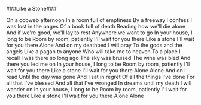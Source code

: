 ###Like a Stone###

On a cobweb afternoon
In a room full of emptiness
By a freeway I confess
I was lost in the pages
Of a book full of death
Reading how we'll die alone
And if we're good, we'll lay to rest
Anywhere we want to go
In your house, I long to be
Room by room, patiently
I'll wait for you there
Like a stone
I'll wait for you there
Alone
And on my deathbed I will pray
To the gods and the angels
Like a pagan to anyone
Who will take me to heaven
To a place I recall
I was there so long ago
The sky was bruised
The wine was bled
And there you led me on
In your house, I long to be
Room by room, patiently
I'll wait for you there
Like a stone
I'll wait for you there
Alone
Alone
And on I read
Until the day was gone
And I sat in regret
Of all the things I've done
For all that I've blessed
And all that I've wronged
In dreams until my death
I will wander on
In your house, I long to be
Room by room, patiently
I'll wait for you there
Like a stone
I'll wait for you there
Alone
Alone